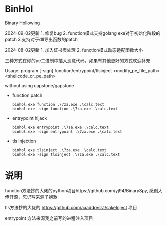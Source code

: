 # BinHol
Binary Hollowing

2024-09-02更新 1. 修复bug 2. function模式支持golang exe对于初始化阶段的patch 3.支持对于dll导出函数的patch

2024-08-02更新 1. 加入证书表处理 2. function模式动态适配函数大小

三种方式在你的pe二进制中插入恶意代码，如果有其他更好的方式欢迎补充

Usage: program [-sign] function/entrypoint/tlsinject <modify_pe_file_path> <shellcode_or_pe_path>

without using capstone/gapstone


- function patch

  ```
  binhol.exe function .\7za.exe .\calc.text
  binhol.exe -sign function .\7za.exe .\calc.text
  ```

- entrypoint hijack

  ```
  binhol.exe entrypoint .\7za.exe .\calc.text
  binhol.exe -sign entrypoint .\7za.exe .\calc.text
  ```

- tls injection

  ```
  binhol.exe tlsinject .\7za.exe .\calc.text
  binhol.exe -sign tlsinject .\7za.exe .\calc.text
  ```


# 说明
function方法抄的大佬的python项目https://github.com/yj94/BinarySpy, 感谢大佬开源，忘记写来源了抱歉

tls方法抄的大佬的 https://github.com/aaaddress1/sakeInject 项目

entrypoint 方法来源我之前写的进程注入项目

